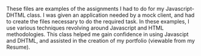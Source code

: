These files are examples of the assignments I had to do for my Javascript-DHTML class. I was given an application needed by a mock client, and had to create the files necessary to do the required task. In these examples, I use various techniques revolving around Javascript and HTML methodologies. This class helped me gain confidence in using Javascipt and DHTML, and assisted in the creation of my portfolio (viewable from my Resume).  
